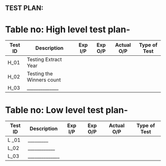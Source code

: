 ## TEST PLAN:
# Table no: High level test plan-


|   Test ID     |  Description             | Exp I/P  | Exp O/P   | Actual O/P |  Type of Test |
| ------------- | -------------            | -------  | -------   | ---------- |  ------------ |
| H_01          | Testing Extract Year     |          |           |            |               |
| H_02          | Testing the Winners count|          |           |            |               |
| H_03          | ______________|          |          |           |            |               |



# Table no: Low level test plan-

|   Test ID     |  Description  | Exp I/P  | Exp O/P   | Actual O/P |  Type of Test |
| ------------- | ------------- | -------  | -------   | ---------- |  ------------ |
| L _01         | _________     |          |           |            |               |
| L_02          | ____________  |          |           |            |               |
| L_03          | ______________|          |           |            |               |

